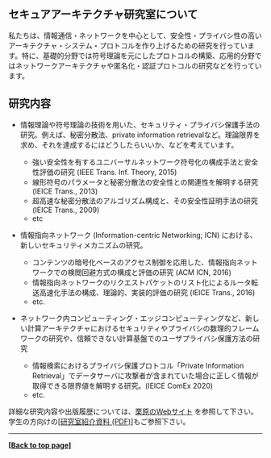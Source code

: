 ## セキュアアーキテクチャ研究室について

私たちは、情報通信・ネットワークを中心として、安全性・プライバシ性の高いアーキテクチャ・システム・プロトコルを作り上げるための研究を行っています。特に、基礎的分野では符号理論を元にしたプロトコルの構築、応用的分野ではネットワークアーキテクチャや匿名化・認証プロトコルの研究などを行っています。

## 研究内容

- 情報理論や符号理論の技術を用いた、セキュリティ・プライバシ保護手法の研究。例えば、秘密分散法、private information retrievalなど。理論限界を求め、それを達成するにはどうしたらいいか、などを考えています。
  
  - 強い安全性を有するユニバーサルネットワーク符号化の構成手法と安全性評価の研究 (IEEE Trans. Inf. Theory, 2015)
  - 線形符号のパラメータと秘密分散法の安全性との関連性を解明する研究 (IEICE Trans., 2013)
  - 超高速な秘密分散法のアルゴリズム構成と、その安全性証明手法の研究 (IEICE Trans., 2009)
  - etc

- 情報指向ネットワーク (Information-centric Networking; ICN) における、新しいセキュリティメカニズムの研究。
  
  - コンテンツの暗号化ベースのアクセス制御を応用した、情報指向ネットワークでの検閲回避方式の構成と評価の研究 (ACM ICN, 2016)
  - 情報指向ネットワークのリクエストパケットのリスト化によるルータ転送高速化手法の構成、理論的、実装的評価の研究 (IEICE Trans., 2016)
  - etc.

- ネットワーク内コンピューティング・エッジコンピューティングなど、新しい計算アーキテクチャにおけるセキュリティやプライバシの数理的フレームワークの研究や、信頼できない計算基盤でのユーザプライバシ保護方法の研究
  
  - 情報検索におけるプライバシ保護プロトコル「Private Information Retrieval」でデータサーバに攻撃者が含まれていた場合に正しく情報が取得できる限界値を解明する研究。(IEICE ComEx 2020)
  - etc.

詳細な研究内容や出版履歴については、[栗原のWebサイト](https://junkurihara.github.io) を参照して下さい。
学生の方向けの[[研究室紹介資料 (PDF)](../repo/lab-info-20200326.pdf)]もご参照下さい。

---

 **[[Back to top page]](../index.md)**